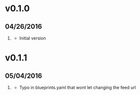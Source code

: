 # v0.1.0
##  04/26/2016

1. [](#new)
    * Initial version

# v0.1.1
##  05/04/2016

1. [](#bugfix)
    * Typo in blueprints.yaml that wont let changing the feed url
